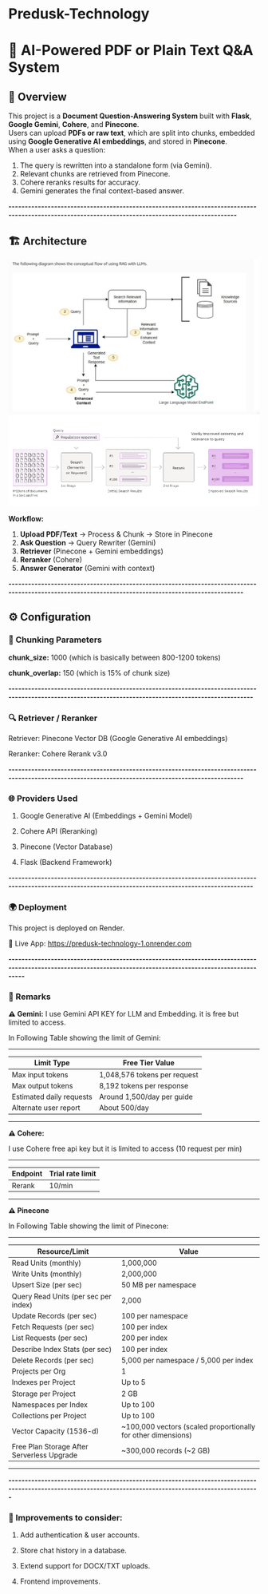 # Predusk-Technology

# 📘 AI-Powered PDF or Plain Text Q&A System

## 🚀 Overview
This project is a **Document Question-Answering System** built with **Flask**, **Google Gemini**, **Cohere**, and **Pinecone**.  
Users can upload **PDFs or raw text**, which are split into chunks, embedded using **Google Generative AI embeddings**, and stored in **Pinecone**.  
When a user asks a question:
1. The query is rewritten into a standalone form (via Gemini).
2. Relevant chunks are retrieved from Pinecone.
3. Cohere reranks results for accuracy.
4. Gemini generates the final context-based answer.

**--------------------------------------------------------------------------------------------------------------------------------------------------**

## 🏗️ Architecture
![Architecture Diagram](./architecture.png) 
![Cohere Architecture Diagram](./cohere.png) 

**Workflow:**
1. **Upload PDF/Text** → Process & Chunk → Store in Pinecone  
2. **Ask Question** → Query Rewriter (Gemini)  
3. **Retriever** (Pinecone + Gemini embeddings)  
4. **Reranker** (Cohere)  
5. **Answer Generator** (Gemini with context)  


**----------------------------------------------------------------------------------------------------------------------------------------------------**
## ⚙️ Configuration

### 📑 Chunking Parameters

**chunk_size:**  1000  (which is basically between 800-1200 tokens)

**chunk_overlap:** 150  (which is 15% of chunk size)

**-------------------------------------------------------------------------------------------------------------------------------------------------------**
### 🔍 Retriever / Reranker
Retriever: Pinecone Vector DB (Google Generative AI embeddings)

Reranker: Cohere Rerank v3.0

**----------------------------------------------------------------------------------------------------------------------------------------------------**

### 🌐 Providers Used
1. Google Generative AI (Embeddings + Gemini Model)

2. Cohere API (Reranking)

3. Pinecone (Vector Database)

4. Flask (Backend Framework)

**-------------------------------------------------------------------------------------------------------------------------------------------------------**

### 🌍 Deployment

This project is deployed on Render.

🔗 Live App: https://predusk-technology-1.onrender.com

**-------------------------------------------------------------------------------------------------------------------------------------------------------------**
### 📝 Remarks

**⚠️ Gemini:**
I use Gemini API KEY for LLM and Embedding. it is free but limited to access.

In Following Table showing the limit of Gemini:

-----------------------------------------------------------------
| Limit Type	              |    Free Tier Value                |
| ------------------------- | --------------------------------- |
| Max input tokens	        |    1,048,576 tokens per request   |
| Max output tokens	        |    8,192 tokens per response      |
| Estimated daily requests	|    Around 1,500/day per guide     | 
| Alternate user report	    |    About 500/day                  |
-----------------------------------------------------------------

**⚠️ Cohere:**

I use Cohere free api key but it is limited to access (10  request per min)

---------------------------------------
| Endpoint       |	Trial rate limit  |	
| -------------- | ------------------ |
| Rerank	       |  10/min            |
---------------------------------------

**⚠️ Pinecone** 

In Following Table showing the limit of Pinecone:

-------------------------------------------------------------------------------------------------------------------
| Resource/Limit                                 |  Value                                                          |
| ---------------------------------------------- | --------------------------------------------------------------  |
| Read Units (monthly)                           |  1,000,000                                                      |
| Write Units (monthly)                          |  2,000,000                                                      |
| Upsert Size (per sec)                          |  50 MB per namespace                                            |
| Query Read Units (per sec per index)           |  2,000                                                          |
| Update Records (per sec)                       |  100 per namespace                                              |
| Fetch Requests (per sec)                       |  100 per index                                                  |
| List Requests (per sec)                        |  200 per index                                                  |
| Describe Index Stats (per sec)                 |  100 per index                                                  |
| Delete Records (per sec)                       |  5,000 per namespace / 5,000 per index                          |
| Projects per Org                               |  1                                                              |
| Indexes per Project                            |  Up to 5                                                        |
| Storage per Project                            |  2 GB                                                           |
| Namespaces per Index                           |  Up to 100                                                      |
| Collections per Project                        |  Up to 100                                                      |
| Vector Capacity (1536-d)                       |  ~100,000 vectors (scaled proportionally for other dimensions)  |
| Free Plan Storage After Serverless Upgrade     |  ~300,000 records (~2 GB)                                       |
-------------------------------------------------------------------------------------------------------------------

**---------------------------------------------------------------------------------------------------------------------------------------------------------**
### 🚀 Improvements to consider:

1. Add authentication & user accounts.

2. Store chat history in a database.

3. Extend support for DOCX/TXT uploads.

4. Frontend improvements.



